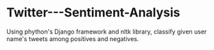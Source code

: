 # Twitter---Sentiment-Analysis
Using phython's Django framework and nltk library, classify given user name's tweets among positives and negatives. 
